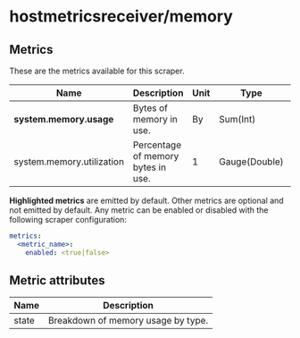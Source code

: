 [comment]: <> (Code generated by mdatagen. DO NOT EDIT.)

# hostmetricsreceiver/memory

## Metrics

These are the metrics available for this scraper.

| Name | Description | Unit | Type | Attributes |
| ---- | ----------- | ---- | ---- | ---------- |
| **system.memory.usage** | Bytes of memory in use. | By | Sum(Int) | <ul> <li>state</li> </ul> |
| system.memory.utilization | Percentage of memory bytes in use. | 1 | Gauge(Double) | <ul> <li>state</li> </ul> |

**Highlighted metrics** are emitted by default. Other metrics are optional and not emitted by default.
Any metric can be enabled or disabled with the following scraper configuration:

```yaml
metrics:
  <metric_name>:
    enabled: <true|false>
```

## Metric attributes

| Name | Description |
| ---- | ----------- |
| state | Breakdown of memory usage by type. |
